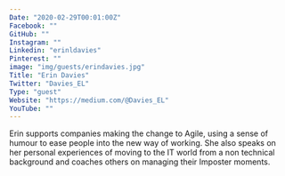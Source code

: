 ```yaml
---
Date: "2020-02-29T00:01:00Z"
Facebook: ""
GitHub: ""
Instagram: ""
Linkedin: "erinldavies"
Pinterest: ""
image: "img/guests/erindavies.jpg"
Title: "Erin Davies"
Twitter: "Davies_EL"
Type: "guest"
Website: "https://medium.com/@Davies_EL"
YouTube: ""
---
```

Erin supports companies making the change to Agile, using a sense of humour to ease people into the new way of working. She also speaks on her personal experiences of moving to the IT world from a non technical background and coaches others on managing their Imposter moments.